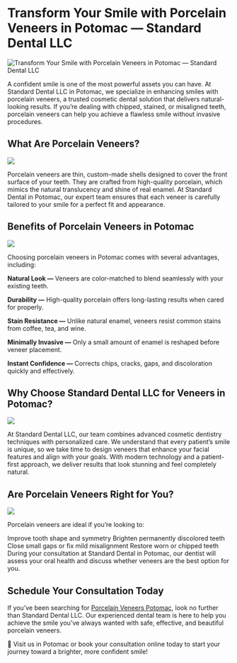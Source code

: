 # Transform Your Smile with Porcelain Veneers in Potomac — Standard Dental LLC

![Transform Your Smile with Porcelain Veneers in Potomac — Standard Dental LLC](https://miro.medium.com/v2/resize:fit:1100/format:webp/1*TgR5gDQEIayFr_-tQjiweQ.png)

A confident smile is one of the most powerful assets you can have. At Standard Dental LLC in Potomac, we specialize in enhancing smiles with porcelain veneers, a trusted cosmetic dental solution that delivers natural-looking results. If you’re dealing with chipped, stained, or misaligned teeth, porcelain veneers can help you achieve a flawless smile without invasive procedures.

## What Are Porcelain Veneers?

![](https://miro.medium.com/v2/resize:fit:750/format:webp/1*lRS7JEwkGP48xW9Xwgv01g.png)

Porcelain veneers are thin, custom-made shells designed to cover the front surface of your teeth. They are crafted from high-quality porcelain, which mimics the natural translucency and shine of real enamel. At Standard Dental in Potomac, our expert team ensures that each veneer is carefully tailored to your smile for a perfect fit and appearance.

## Benefits of Porcelain Veneers in Potomac

![](https://miro.medium.com/v2/resize:fit:750/format:webp/1*v1X6Bf-OLIfzgpwIfR1Mtg.png)

Choosing porcelain veneers in Potomac comes with several advantages, including:

**Natural Look —** Veneers are color-matched to blend seamlessly with your existing teeth.

**Durability —** High-quality porcelain offers long-lasting results when cared for properly.

**Stain Resistance —** Unlike natural enamel, veneers resist common stains from coffee, tea, and wine.

**Minimally Invasive —** Only a small amount of enamel is reshaped before veneer placement.

**Instant Confidence —** Corrects chips, cracks, gaps, and discoloration quickly and effectively.

## Why Choose Standard Dental LLC for Veneers in Potomac?

![](https://miro.medium.com/v2/resize:fit:750/format:webp/1*7dtpXXqynxrPT_Wm_yYsuQ.png)

At Standard Dental LLC, our team combines advanced cosmetic dentistry techniques with personalized care. We understand that every patient’s smile is unique, so we take time to design veneers that enhance your facial features and align with your goals. With modern technology and a patient-first approach, we deliver results that look stunning and feel completely natural.

## Are Porcelain Veneers Right for You?

![](https://miro.medium.com/v2/resize:fit:750/format:webp/1*Nnd2_S4t-cE9iwvLmdcjtQ.png)

Porcelain veneers are ideal if you’re looking to:

Improve tooth shape and symmetry
Brighten permanently discolored teeth
Close small gaps or fix mild misalignment
Restore worn or chipped teeth
During your consultation at Standard Dental in Potomac, our dentist will assess your oral health and discuss whether veneers are the best option for you.

## Schedule Your Consultation Today

If you’ve been searching for [Porcelain Veneers Potomac](https://www.standarddental.com/veneers.html), look no further than Standard Dental LLC. Our experienced dental team is here to help you achieve the smile you’ve always wanted with safe, effective, and beautiful porcelain veneers.

📍 Visit us in Potomac or book your consultation online today to start your journey toward a brighter, more confident smile!
